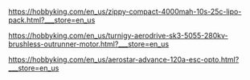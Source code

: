 https://hobbyking.com/en_us/zippy-compact-4000mah-10s-25c-lipo-pack.html?___store=en_us

https://hobbyking.com/en_us/turnigy-aerodrive-sk3-5055-280kv-brushless-outrunner-motor.html?___store=en_us

https://hobbyking.com/en_us/aerostar-advance-120a-esc-opto.html?___store=en_us